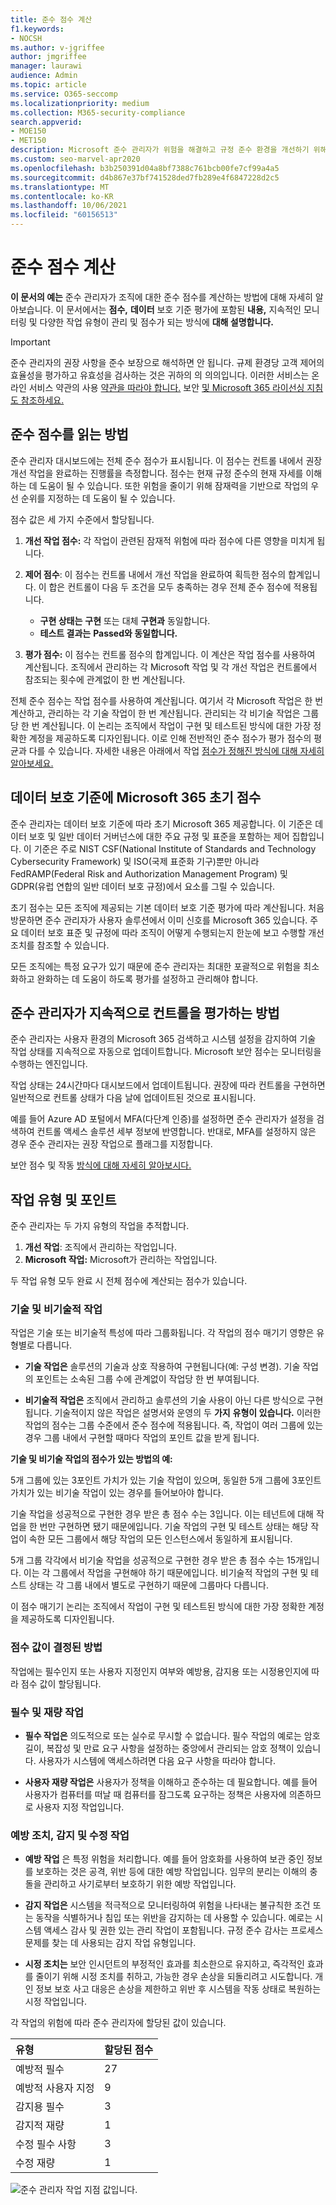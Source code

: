 ```yaml
---
title: 준수 점수 계산
f1.keywords:
- NOCSH
ms.author: v-jgriffee
author: jmgriffee
manager: laurawi
audience: Admin
ms.topic: article
ms.service: O365-seccomp
ms.localizationpriority: medium
ms.collection: M365-security-compliance
search.appverid:
- MOE150
- MET150
description: Microsoft 준수 관리자가 위험을 해결하고 규정 준수 환경을 개선하기 위해 취한 조치를 기반으로 개인 설정된 점수를 계산하는 방법을 이해합니다.
ms.custom: seo-marvel-apr2020
ms.openlocfilehash: b3b250391d04a8bf7388c761bcb00fe7cf99a4a5
ms.sourcegitcommit: d4b867e37bf741528ded7fb289e4f6847228d2c5
ms.translationtype: MT
ms.contentlocale: ko-KR
ms.lasthandoff: 10/06/2021
ms.locfileid: "60156513"
---
```

# <a name="compliance-score-calculation"></a>준수 점수 계산

**이 문서의 예는** 준수 관리자가 조직에 대한 준수 점수를 계산하는 방법에 대해 자세히 알아보습니다. 이 문서에서는 **점수,** **데이터** 보호 기준 평가에 포함된 **내용,** 지속적인 모니터링 및 다양한 작업 유형이 관리 및 점수가 되는 방식에 **대해 설명합니다.**

> [!IMPORTANT]
> 준수 관리자의 권장 사항을 준수 보장으로 해석하면 안 됩니다. 규제 환경당 고객 제어의 효율성을 평가하고 유효성을 검사하는 것은 귀하의 의 의의입니다. 이러한 서비스는 온라인 서비스 약관의 사용 [약관을 따라야 합니다.](https://go.microsoft.com/fwlink/?linkid=2108910) 보안 [및 Microsoft 365 라이선싱 지침도 참조하세요.](/office365/servicedescriptions/microsoft-365-service-descriptions/microsoft-365-tenantlevel-services-licensing-guidance/microsoft-365-security-compliance-licensing-guidance)

## <a name="how-to-read-your-compliance-score"></a>준수 점수를 읽는 방법

준수 관리자 대시보드에는 전체 준수 점수가 표시됩니다. 이 점수는 컨트롤 내에서 권장 개선 작업을 완료하는 진행률을 측정합니다. 점수는 현재 규정 준수의 현재 자세를 이해하는 데 도움이 될 수 있습니다. 또한 위험을 줄이기 위해 잠재력을 기반으로 작업의 우선 순위를 지정하는 데 도움이 될 수 있습니다.

점수 값은 세 가지 수준에서 할당됩니다.

1. **개선 작업 점수:** 각 작업이 관련된 잠재적 위험에 따라 점수에 다른 영향을 미치게 됩니다.

2. **제어 점수**: 이 점수는 컨트롤 내에서 개선 작업을 완료하여 획득한 점수의 합계입니다. 이 합은 컨트롤이 다음 두 조건을 모두 충족하는 경우 전체 준수 점수에 적용됩니다.
    - **구현 상태는** **구현** 또는 대체 **구현과** 동일합니다.
    - **테스트 결과는** **Passed와 동일합니다.**

3. **평가 점수:** 이 점수는 컨트롤 점수의 합계입니다. 이 계산은 작업 점수를 사용하여 계산됩니다. 조직에서 관리하는 각 Microsoft 작업 및 각 개선 작업은 컨트롤에서 참조되는 횟수에 관계없이 한 번 계산됩니다.

전체 준수 점수는 작업 점수를 사용하여 계산됩니다. 여기서 각 Microsoft 작업은 한 번 계산하고, 관리하는 각 기술 작업이 한 번 계산됩니다. 관리되는 각 비기술 작업은 그룹당 한 번 계산됩니다. 이 논리는 조직에서 작업이 구현 및 테스트된 방식에 대한 가장 정확한 계정을 제공하도록 디자인됩니다. 이로 인해 전반적인 준수 점수가 평가 점수의 평균과 다를 수 있습니다. 자세한 내용은 아래에서 작업 [점수가 정해진 방식에 대해 자세히 알아보세요.](#action-types-and-points)

## <a name="initial-score-based-on-microsoft-365-data-protection-baseline"></a>데이터 보호 기준에 Microsoft 365 초기 점수
  
준수 관리자는 데이터 보호 기준에 따라 초기 Microsoft 365 제공합니다. 이 기준은 데이터 보호 및 일반 데이터 거버넌스에 대한 주요 규정 및 표준을 포함하는 제어 집합입니다. 이 기준은 주로 NIST CSF(National Institute of Standards and Technology Cybersecurity Framework) 및 ISO(국제 표준화 기구)뿐만 아니라 FedRAMP(Federal Risk and Authorization Management Program) 및 GDPR(유럽 연합의 일반 데이터 보호 규정)에서 요소를 그릴 수 있습니다.

초기 점수는 모든 조직에 제공되는 기본 데이터 보호 기준 평가에 따라 계산됩니다. 처음 방문하면 준수 관리자가 사용자 솔루션에서 이미 신호를 Microsoft 365 있습니다. 주요 데이터 보호 표준 및 규정에 따라 조직이 어떻게 수행되는지 한눈에 보고 수행할 개선 조치를 참조할 수 있습니다.

모든 조직에는 특정 요구가 있기 때문에 준수 관리자는 최대한 포괄적으로 위험을 최소화하고 완화하는 데 도움이 하도록 평가를 설정하고 관리해야 합니다.

## <a name="how-compliance-manager-continuously-assesses-controls"></a>준수 관리자가 지속적으로 컨트롤을 평가하는 방법

준수 관리자는 사용자 환경의 Microsoft 365 검색하고 시스템 설정을 감지하여 기술 작업 상태를 지속적으로 자동으로 업데이트합니다. Microsoft 보안 점수는 모니터링을 수행하는 엔진입니다.

작업 상태는 24시간마다 대시보드에서 업데이트됩니다. 권장에 따라 컨트롤을 구현하면 일반적으로 컨트롤 상태가 다음 날에 업데이트된 것으로 표시됩니다.

예를 들어 Azure AD 포털에서 MFA(다단계 인증)를 설정하면 준수 관리자가 설정을 검색하여 컨트롤 액세스 솔루션 세부 정보에 반영합니다. 반대로, MFA를 설정하지 않은 경우 준수 관리자는 권장 작업으로 플래그를 지정합니다.

보안 점수 및 작동 [방식에 대해 자세히 알아보시다.](../security/defender/microsoft-secure-score.md)
  
## <a name="action-types-and-points"></a>작업 유형 및 포인트

준수 관리자는 두 가지 유형의 작업을 추적합니다.

1. **개선 작업**: 조직에서 관리하는 작업입니다.
2. **Microsoft 작업:** Microsoft가 관리하는 작업입니다.

두 작업 유형 모두 완료 시 전체 점수에 계산되는 점수가 있습니다.

### <a name="technical-and-non-technical-actions"></a>기술 및 비기술적 작업

작업은 기술 또는 비기술적 특성에 따라 그룹화됩니다. 각 작업의 점수 매기기 영향은 유형별로 다릅니다.

- **기술 작업은** 솔루션의 기술과 상호 작용하여 구현됩니다(예: 구성 변경). 기술 작업의 포인트는 소속된 그룹 수에 관계없이 작업당 한 번 부여됩니다.

- **비기술적 작업은** 조직에서 관리하고 솔루션의 기술 사용이 아닌 다른 방식으로 구현됩니다. 기술적이지 않은 작업은 설명서와 운영의 두 **가지** **유형이 있습니다.** 이러한 작업의 점수는 그룹 수준에서 준수 점수에 적용됩니다. 즉, 작업이 여러 그룹에 있는 경우 그룹 내에서 구현할 때마다 작업의 포인트 값을 받게 됩니다.

**기술 및 비기술 작업의 점수가 있는 방법의 예:**

5개 그룹에 있는 3포인트 가치가 있는 기술 작업이 있으며, 동일한 5개 그룹에 3포인트 가치가 있는 비기술 작업이 있는 경우를 들어보아야 합니다.

기술 작업을 성공적으로 구현한 경우 받은 총 점수 수는 3입니다. 이는 테넌트에 대해 작업을 한 번만 구현하면 됐기 때문에입니다. 기술 작업의 구현 및 테스트 상태는 해당 작업이 속한 모든 그룹에서 해당 작업의 모든 인스턴스에서 동일하게 표시됩니다.

5개 그룹 각각에서 비기술 작업을 성공적으로 구현한 경우 받은 총 점수 수는 15개입니다. 이는 각 그룹에서 작업을 구현해야 하기 때문에입니다. 비기술적 작업의 구현 및 테스트 상태는 각 그룹 내에서 별도로 구현하기 때문에 그룹마다 다릅니다.

이 점수 매기기 논리는 조직에서 작업이 구현 및 테스트된 방식에 대한 가장 정확한 계정을 제공하도록 디자인됩니다.

### <a name="how-score-values-are-determined"></a>점수 값이 결정된 방법
 
작업에는 필수인지 또는 사용자 지정인지 여부와 예방용, 감지용 또는 시정용인지에 따라 점수 값이 할당됩니다.

### <a name="mandatory-and-discretionary-actions"></a>필수 및 재량 작업

 - **필수 작업은** 의도적으로 또는 실수로 무시할 수 없습니다. 필수 작업의 예로는 암호 길이, 복잡성 및 만료 요구 사항을 설정하는 중앙에서 관리되는 암호 정책이 있습니다. 사용자가 시스템에 액세스하려면 다음 요구 사항을 따라야 합니다.
  
 - **사용자 재량 작업은** 사용자가 정책을 이해하고 준수하는 데 필요합니다. 예를 들어 사용자가 컴퓨터를 떠날 때 컴퓨터를 잠그도록 요구하는 정책은 사용자에 의존하므로 사용자 지정 작업입니다.
  
### <a name="preventative-detective-and-corrective-actions"></a>예방 조치, 감지 및 수정 작업
  
 - **예방 작업** 은 특정 위험을 처리합니다. 예를 들어 암호화를 사용하여 보관 중인 정보를 보호하는 것은 공격, 위반 등에 대한 예방 작업입니다. 임무의 분리는 이해의 충돌을 관리하고 사기로부터 보호하기 위한 예방 작업입니다.
  
 - **감지 작업은** 시스템을 적극적으로 모니터링하여 위험을 나타내는 불규칙한 조건 또는 동작을 식별하거나 침입 또는 위반을 감지하는 데 사용할 수 있습니다. 예로는 시스템 액세스 감사 및 권한 있는 관리 작업이 포함됩니다. 규정 준수 감사는 프로세스 문제를 찾는 데 사용되는 감지 작업 유형입니다.
  
- **시정 조치는** 보안 인시던트의 부정적인 효과를 최소한으로 유지하고, 즉각적인 효과를 줄이기 위해 시정 조치를 취하고, 가능한 경우 손상을 되돌리려고 시도합니다. 개인 정보 보호 사고 대응은 손상을 제한하고 위반 후 시스템을 작동 상태로 복원하는 시정 작업입니다.
  
각 작업의 위험에 따라 준수 관리자에 할당된 값이 있습니다.

|**유형**|**할당된 점수**|
|:-----|:-----|
| 예방적 필수 | 27 |
| 예방적 사용자 지정 | 9  |
| 감지용 필수 | 3  |
| 감지적 재량 | 1 |
| 수정 필수 사항 | 3  |
| 수정 재량 | 1 |
  
![준수 관리자 작업 지점 값입니다.](../media/compliance-score-action-scoring.png "준수 관리자 작업 지점 값")
